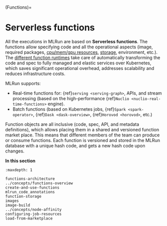 (Functions)=
# Serverless functions

All the executions in MLRun are based on **Serverless functions**. The functions allow specifying code and 
all the operational aspects (image, required packages, [cpu/mem/gpu resources](../runtimes/configuring-job-resources.html#cpu-gpu-and-memory-limits-for-user-jobs), [storage](../runtimes/function-storage.html), environment, etc.). 
The [different function runtimes](../concepts/functions-overview.html) take care of automatically transforming the code and spec to fully 
managed and elastic services over Kubernetes, which saves significant operational overhead, 
addresses scalability and reduces infrastructure costs.

MLRun supports:
- Real-time functions for: {ref}`serving <serving-graph>`, APIs, and stream processing (based on the high-performance {ref}`Nuclio <nuclio-real-time-functions>` engine). 
- Batch functions (based on Kubernetes jobs, {ref}`Spark <spark-operator>`, {ref}`Dask <dask-overview>`, {ref}`Horovod <horovod>`, etc.)

Function objects are all inclusive (code, spec, API, and metadata definitions), which allows placing them 
in a shared and versioned function market place. This means that different members of the team can produce or 
consume functions. Each function is versioned and stored in the MLRun database with a unique hash code, 
and gets a new hash code upon changes.

**In this section**

```{toctree}
:maxdepth: 1

functions-architecture
../concepts/functions-overview
create-and-use-functions
mlrun_code_annotations
function-storage
images
image-build
../concepts/node-affinity
configuring-job-resources
load-from-marketplace
```